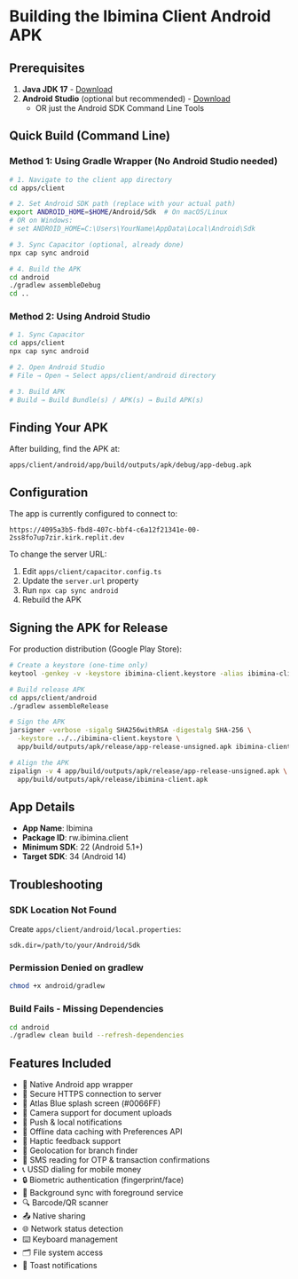 # Building the Ibimina Client Android APK

## Prerequisites

1. **Java JDK 17** - [Download](https://www.oracle.com/java/technologies/downloads/#java17)
2. **Android Studio** (optional but recommended) - [Download](https://developer.android.com/studio)
   - OR just the Android SDK Command Line Tools

## Quick Build (Command Line)

### Method 1: Using Gradle Wrapper (No Android Studio needed)

```bash
# 1. Navigate to the client app directory
cd apps/client

# 2. Set Android SDK path (replace with your actual path)
export ANDROID_HOME=$HOME/Android/Sdk  # On macOS/Linux
# OR on Windows:
# set ANDROID_HOME=C:\Users\YourName\AppData\Local\Android\Sdk

# 3. Sync Capacitor (optional, already done)
npx cap sync android

# 4. Build the APK
cd android
./gradlew assembleDebug
cd ..
```

### Method 2: Using Android Studio

```bash
# 1. Sync Capacitor
cd apps/client
npx cap sync android

# 2. Open Android Studio
# File → Open → Select apps/client/android directory

# 3. Build APK
# Build → Build Bundle(s) / APK(s) → Build APK(s)
```

## Finding Your APK

After building, find the APK at:
```
apps/client/android/app/build/outputs/apk/debug/app-debug.apk
```

## Configuration

The app is currently configured to connect to:
```
https://4095a3b5-fbd8-407c-bbf4-c6a12f21341e-00-2ss8fo7up7zir.kirk.replit.dev
```

To change the server URL:

1. Edit `apps/client/capacitor.config.ts`
2. Update the `server.url` property
3. Run `npx cap sync android`
4. Rebuild the APK

## Signing the APK for Release

For production distribution (Google Play Store):

```bash
# Create a keystore (one-time only)
keytool -genkey -v -keystore ibimina-client.keystore -alias ibimina-client -keyalg RSA -keysize 2048 -validity 10000

# Build release APK
cd apps/client/android
./gradlew assembleRelease

# Sign the APK
jarsigner -verbose -sigalg SHA256withRSA -digestalg SHA-256 \
  -keystore ../../ibimina-client.keystore \
  app/build/outputs/apk/release/app-release-unsigned.apk ibimina-client

# Align the APK
zipalign -v 4 app/build/outputs/apk/release/app-release-unsigned.apk \
  app/build/outputs/apk/release/ibimina-client.apk
```

## App Details

- **App Name**: Ibimina
- **Package ID**: rw.ibimina.client
- **Minimum SDK**: 22 (Android 5.1+)
- **Target SDK**: 34 (Android 14)

## Troubleshooting

### SDK Location Not Found
Create `apps/client/android/local.properties`:
```
sdk.dir=/path/to/your/Android/Sdk
```

### Permission Denied on gradlew
```bash
chmod +x android/gradlew
```

### Build Fails - Missing Dependencies
```bash
cd android
./gradlew clean build --refresh-dependencies
```

## Features Included

- 📱 Native Android app wrapper
- 🔐 Secure HTTPS connection to server
- 🎨 Atlas Blue splash screen (#0066FF)
- 📸 Camera support for document uploads
- 🔔 Push & local notifications
- 💾 Offline data caching with Preferences API
- 📳 Haptic feedback support
- 📍 Geolocation for branch finder
- 📱 SMS reading for OTP & transaction confirmations
- 📞 USSD dialing for mobile money
- 🔒 Biometric authentication (fingerprint/face)
- 📡 Background sync with foreground service
- 🔍 Barcode/QR scanner
- 📤 Native sharing
- 🌐 Network status detection
- ⌨️ Keyboard management
- 🗂️ File system access
- 🎯 Toast notifications
